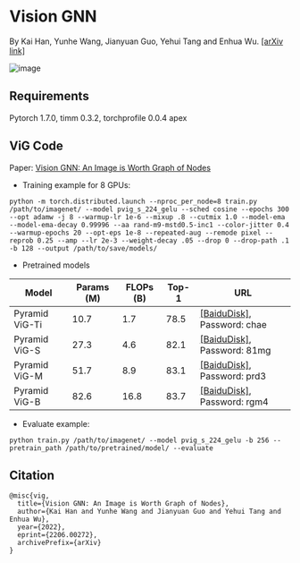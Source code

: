 # Vision GNN
By Kai Han, Yunhe Wang, Jianyuan Guo, Yehui Tang and Enhua Wu. [[arXiv link]](https://arxiv.org/abs/2206.00272)

![image](../fig/vig.png)

## Requirements
Pytorch 1.7.0,
timm 0.3.2,
torchprofile 0.0.4
apex

## ViG Code
Paper: [Vision GNN: An Image is Worth Graph of Nodes](https://arxiv.org/abs/2206.00272)

- Training example for 8 GPUs:
```
python -m torch.distributed.launch --nproc_per_node=8 train.py /path/to/imagenet/ --model pvig_s_224_gelu --sched cosine --epochs 300 --opt adamw -j 8 --warmup-lr 1e-6 --mixup .8 --cutmix 1.0 --model-ema --model-ema-decay 0.99996 --aa rand-m9-mstd0.5-inc1 --color-jitter 0.4 --warmup-epochs 20 --opt-eps 1e-8 --repeated-aug --remode pixel --reprob 0.25 --amp --lr 2e-3 --weight-decay .05 --drop 0 --drop-path .1 -b 128 --output /path/to/save/models/
```

- Pretrained models

|Model|Params (M)|FLOPs (B)|Top-1|URL|
|-|-|-|-|-|
|Pyramid ViG-Ti|10.7|1.7|78.5|[[BaiduDisk]](https://pan.baidu.com/s/1Vrr-oXQeUFujaHKMC5sXIQ), Password: chae|
|Pyramid ViG-S|27.3|4.6|82.1|[[BaiduDisk]](https://pan.baidu.com/s/10MWZznvPIvGAiBtnwj7TRg), Password: 81mg|
|Pyramid ViG-M|51.7|8.9|83.1|[[BaiduDisk]](https://pan.baidu.com/s/1N3nviACOrY0XBC0FKoDL6g), Password: prd3|
|Pyramid ViG-B|82.6|16.8|83.7|[[BaiduDisk]](https://pan.baidu.com/s/1b5OvPZXwcSwur2nuDAzf5Q), Password: rgm4|

- Evaluate example:
```
python train.py /path/to/imagenet/ --model pvig_s_224_gelu -b 256 --pretrain_path /path/to/pretrained/model/ --evaluate
```

## Citation
```
@misc{vig,
  title={Vision GNN: An Image is Worth Graph of Nodes}, 
  author={Kai Han and Yunhe Wang and Jianyuan Guo and Yehui Tang and Enhua Wu},
  year={2022},
  eprint={2206.00272},
  archivePrefix={arXiv}
}
```

